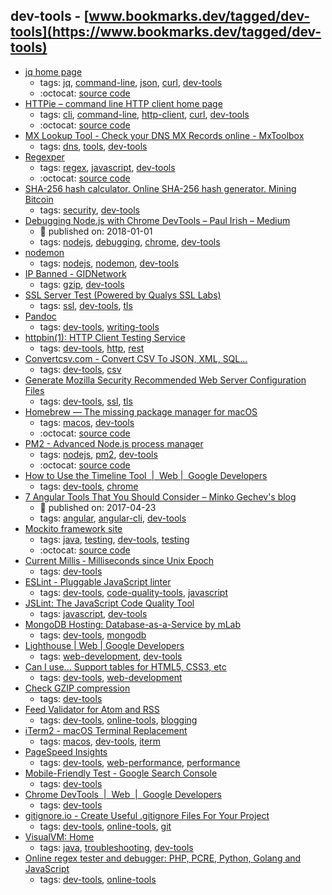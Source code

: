 dev-tools - [www.bookmarks.dev/tagged/dev-tools](https://www.bookmarks.dev/tagged/dev-tools)
---
* [jq home page](https://stedolan.github.io/jq/)
    * tags: [jq](../tagged/jq.md), [command-line](../tagged/command-line.md), [json](../tagged/json.md), [curl](../tagged/curl.md), [dev-tools](../tagged/dev-tools.md)
    * :octocat: [source code](https://github.com/stedolan/jq)
* [HTTPie – command line HTTP client home page](https://httpie.org/)
    * tags: [cli](../tagged/cli.md), [command-line](../tagged/command-line.md), [http-client](../tagged/http-client.md), [curl](../tagged/curl.md), [dev-tools](../tagged/dev-tools.md)
    * :octocat: [source code](https://github.com/jakubroztocil/httpie)
* [MX Lookup Tool - Check your DNS MX Records online - MxToolbox](https://mxtoolbox.com/)
    * tags: [dns](../tagged/dns.md), [tools](../tagged/tools.md), [dev-tools](../tagged/dev-tools.md)
* [Regexper](https://regexper.com/)
    * tags: [regex](../tagged/regex.md), [javascript](../tagged/javascript.md), [dev-tools](../tagged/dev-tools.md)
    * :octocat: [source code](https://github.com/javallone/regexper-static)
* [SHA-256 hash calculator. Online SHA-256 hash generator. Mining Bitcoin](http://www.xorbin.com/tools/sha256-hash-calculator)
    * tags: [security](../tagged/security.md), [dev-tools](../tagged/dev-tools.md)
* [Debugging Node.js with Chrome DevTools – Paul Irish – Medium](https://medium.com/@paul_irish/debugging-node-js-nightlies-with-chrome-devtools-7c4a1b95ae27)
    * :calendar: published on: 2018-01-01
    * tags: [nodejs](../tagged/nodejs.md), [debugging](../tagged/debugging.md), [chrome](../tagged/chrome.md), [dev-tools](../tagged/dev-tools.md)
* [nodemon](https://nodemon.io/)
    * tags: [nodejs](../tagged/nodejs.md), [nodemon](../tagged/nodemon.md), [dev-tools](../tagged/dev-tools.md)
* [IP Banned - GIDNetwork](http://www.gidnetwork.com/tools/gzip-test.php)
    * tags: [gzip](../tagged/gzip.md), [dev-tools](../tagged/dev-tools.md)
* [SSL Server Test (Powered by Qualys SSL Labs)](https://www.ssllabs.com/ssltest/analyze.html)
    * tags: [ssl](../tagged/ssl.md), [dev-tools](../tagged/dev-tools.md), [tls](../tagged/tls.md)
* [Pandoc](http://pandoc.org/)
    * tags: [dev-tools](../tagged/dev-tools.md), [writing-tools](../tagged/writing-tools.md)
* [httpbin(1): HTTP Client Testing Service](https://httpbin.org/)
    * tags: [dev-tools](../tagged/dev-tools.md), [http](../tagged/http.md), [rest](../tagged/rest.md)
* [Convertcsv.com - Convert CSV To JSON, XML, SQL...](http://www.convertcsv.com/)
    * tags: [dev-tools](../tagged/dev-tools.md), [csv](../tagged/csv.md)
* [Generate Mozilla Security Recommended Web Server Configuration Files](https://mozilla.github.io/server-side-tls/ssl-config-generator/)
    * tags: [dev-tools](../tagged/dev-tools.md), [ssl](../tagged/ssl.md), [tls](../tagged/tls.md)
* [Homebrew — The missing package manager for macOS](https://brew.sh/)
    * tags: [macos](../tagged/macos.md), [dev-tools](../tagged/dev-tools.md)
    * :octocat: [source code](https://github.com/Homebrew/brew/)
* [PM2 - Advanced Node.js process manager](http://pm2.io/)
    * tags: [nodejs](../tagged/nodejs.md), [pm2](../tagged/pm2.md), [dev-tools](../tagged/dev-tools.md)
    * :octocat: [source code](https://github.com/Unitech/pm2)
* [How to Use the Timeline Tool  |  Web |  Google Developers](https://developers.google.com/web/tools/chrome-devtools/evaluate-performance/timeline-tool)
    * tags: [dev-tools](../tagged/dev-tools.md), [chrome](../tagged/chrome.md)
* [7 Angular Tools That You Should Consider – Minko Gechev's blog](http://blog.mgechev.com/2017/04/23/angular-tooling-codelyzer-angular-cli-ngrev/)
    * :calendar: published on: 2017-04-23
    * tags: [angular](../tagged/angular.md), [angular-cli](../tagged/angular-cli.md), [dev-tools](../tagged/dev-tools.md)
* [Mockito framework site](http://site.mockito.org/)
    * tags: [java](../tagged/java.md), [testing](../tagged/testing.md), [dev-tools](../tagged/dev-tools.md), [testing](../tagged/testing.md)
    * :octocat: [source code](https://github.com/mockito/mockito)
* [Current Millis ‐ Milliseconds since Unix Epoch](https://currentmillis.com/)
    * tags: [dev-tools](../tagged/dev-tools.md)
* [ESLint - Pluggable JavaScript linter](http://eslint.org/)
    * tags: [dev-tools](../tagged/dev-tools.md), [code-quality-tools](../tagged/code-quality-tools.md), [javascript](../tagged/javascript.md)
* [JSLint: The JavaScript Code Quality Tool](http://jslint.com/)
    * tags: [javascript](../tagged/javascript.md), [dev-tools](../tagged/dev-tools.md)
* [MongoDB Hosting: Database-as-a-Service by mLab](https://mlab.com/)
    * tags: [dev-tools](../tagged/dev-tools.md), [mongodb](../tagged/mongodb.md)
* [Lighthouse | Web | Google Developers](https://developers.google.com/web/tools/lighthouse/)
    * tags: [web-development](../tagged/web-development.md), [dev-tools](../tagged/dev-tools.md)
* [Can I use... Support tables for HTML5, CSS3, etc](http://caniuse.com/)
    * tags: [dev-tools](../tagged/dev-tools.md), [web-development](../tagged/web-development.md)
* [Check GZIP compression](https://checkgzipcompression.com/)
    * tags: [dev-tools](../tagged/dev-tools.md)
* [Feed Validator for Atom and RSS](http://www.feedvalidator.org/)
    * tags: [dev-tools](../tagged/dev-tools.md), [online-tools](../tagged/online-tools.md), [blogging](../tagged/blogging.md)
* [iTerm2 - macOS Terminal Replacement](http://www.iterm2.com/)
    * tags: [macos](../tagged/macos.md), [dev-tools](../tagged/dev-tools.md), [iterm](../tagged/iterm.md)
* [PageSpeed Insights](https://developers.google.com/speed/pagespeed/insights/)
    * tags: [dev-tools](../tagged/dev-tools.md), [web-performance](../tagged/web-performance.md), [performance](../tagged/performance.md)
* [Mobile-Friendly Test - Google Search Console](https://search.google.com/search-console/mobile-friendly)
    * tags: [dev-tools](../tagged/dev-tools.md)
* [Chrome DevTools  |  Web
       |  Google Developers](https://developers.google.com/web/tools/chrome-devtools/)
    * tags: [dev-tools](../tagged/dev-tools.md)
* [gitignore.io - Create Useful .gitignore Files For Your Project](https://www.gitignore.io/)
    * tags: [dev-tools](../tagged/dev-tools.md), [online-tools](../tagged/online-tools.md), [git](../tagged/git.md)
* [VisualVM: Home](https://visualvm.github.io/)
    * tags: [java](../tagged/java.md), [troubleshooting](../tagged/troubleshooting.md), [dev-tools](../tagged/dev-tools.md)
* [Online regex tester and debugger: PHP, PCRE, Python, Golang and JavaScript](https://regex101.com/)
    * tags: [dev-tools](../tagged/dev-tools.md), [online-tools](../tagged/online-tools.md)
